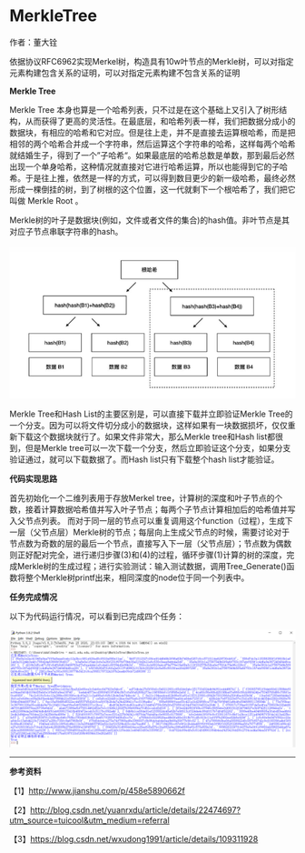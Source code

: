 # MerkleTree
作者：董大铨


依据协议RFC6962实现Merkel树，构造具有10w叶节点的Merkle树，可以对指定元素构建包含关系的证明，可以对指定元素构建不包含关系的证明

**Merkle Tree**

Merkle Tree 本身也算是一个哈希列表，只不过是在这个基础上又引入了树形结构，从而获得了更高的灵活性。在最底层，和哈希列表一样，我们把数据分成小的数据块，有相应的哈希和它对应。但是往上走，并不是直接去运算根哈希，而是把相邻的两个哈希合并成一个字符串，然后运算这个字符串的哈希，这样每两个哈希就结婚生子，得到了一个”子哈希“。如果最底层的哈希总数是单数，那到最后必然出现一个单身哈希，这种情况就直接对它进行哈希运算，所以也能得到它的子哈希。于是往上推，依然是一样的方式，可以得到数目更少的新一级哈希，最终必然形成一棵倒挂的树，到了树根的这个位置，这一代就剩下一个根哈希了，我们把它叫做 Merkle Root 。

Merkle树的叶子是数据块(例如，文件或者文件的集合)的hash值。非叶节点是其对应子节点串联字符串的hash。

![2](2.png)

Merkle Tree和Hash List的主要区别是，可以直接下载并立即验证Merkle Tree的一个分支。因为可以将文件切分成小的数据块，这样如果有一块数据损坏，仅仅重新下载这个数据块就行了。如果文件非常大，那么Merkle tree和Hash list都很到，但是Merkle tree可以一次下载一个分支，然后立即验证这个分支，如果分支验证通过，就可以下载数据了。而Hash list只有下载整个hash list才能验证。 

**代码实现思路**

首先初始化一个二维列表用于存放Merkel tree，计算树的深度和叶子节点的个数，接着计算数据哈希值并写入叶子节点；每两个子节点计算相加后的哈希值并写入父节点列表。 而对于同一层的节点可以重复调用这个function（过程），生成下一层（父节点层）Merkle树的节点；每层向上生成父节点的时候，需要讨论对于节点数为奇数的层的最后一个节点，直接写入下一层（父节点层）；节点数为偶数则正好配对完全，进行递归步骤(3)和(4)的过程，循环步骤(1)计算的树的深度，完成Merkle树的生成过程；进行实验测试：输入测试数据，调用Tree_Generate()函数将整个Merkle树printf出来，相同深度的node位于同一个列表中。

**任务完成情况**

以下为代码运行情况，可以看到已完成四个任务：

![1](1.png)

****

**参考资料**

【1】http://www.jianshu.com/p/458e5890662f

【2】http://blog.csdn.net/yuanrxdu/article/details/22474697?utm_source=tuicool&utm_medium=referral

【3】https://blog.csdn.net/wxudong1991/article/details/109311928


